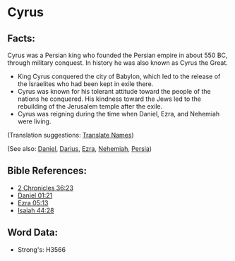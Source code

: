 # Cyrus #

## Facts: ##

Cyrus was a Persian king who founded the Persian empire in about 550 BC, through military conquest. In history he was also known as Cyrus the Great.

* King Cyrus conquered the city of Babylon, which led to the release of the Israelites who had been kept in exile there.
* Cyrus was known for his tolerant attitude toward the people of the nations he conquered. His kindness toward the Jews led to the rebuilding of the Jerusalem temple after the exile.
* Cyrus was reigning during the time when Daniel, Ezra, and Nehemiah were living.

(Translation suggestions: [Translate Names](rc://en/ta/man/translate/translate-names))

(See also: [Daniel](../names/daniel.md), [Darius](../names/darius.md), [Ezra](../names/ezra.md), [Nehemiah](../names/nehemiah.md), [Persia](../names/persia.md))

## Bible References: ##

* [2 Chronicles 36:23](rc://en/tn/help/2ch/36/23)
* [Daniel 01:21](rc://en/tn/help/dan/01/21)
* [Ezra 05:13](rc://en/tn/help/ezr/05/13)
* [Isaiah 44:28](rc://en/tn/help/isa/44/28)

## Word Data: ##

* Strong's: H3566
